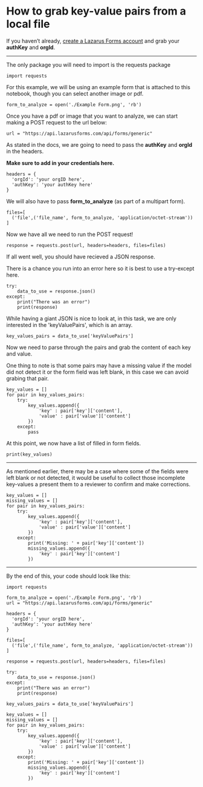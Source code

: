 # How to grab key-value pairs from a local file

If you haven’t already, [create a Lazarus Forms account](https://lzr-forms-api-1-0.webflow.io/quickstart-guide) and grab your **authKey** and **orgId**.
___

The only package you will need to import is the requests package

```
import requests
```

For this example, we will be using an example form that is attached to this notebook, though you can select another image or pdf.

```
form_to_analyze = open('./Example Form.png', 'rb')
```

Once you have a pdf or image that you want to analyze, we can start making a POST request to the url below:

```
url = "https://api.lazarusforms.com/api/forms/generic"
```

As stated in the docs, we are going to need to pass the **authKey** and **orgId** in the headers.

**Make sure to add in your credentials here.**

```
headers = {
  'orgId': 'your orgID here',
  'authKey': 'your authKey here'
}
```

We will also have to pass **form_to_analyze** (as part of a multipart form).

```
files=[
  ('file',('file_name', form_to_analyze, 'application/octet-stream'))
]
```

Now we have all we need to run the POST request!

```
response = requests.post(url, headers=headers, files=files)
```

If all went well, you should have recieved a JSON response.

There is a chance you run into an error here so it is best to use a try-except here.

```
try:
    data_to_use = response.json()
except:
    print("There was an error")
    print(response)
```

While having a giant JSON is nice to look at, in this task, we are only interested in the 'keyValuePairs', which is an array.

```
key_values_pairs = data_to_use['keyValuePairs']
```

Now we need to parse through the pairs and grab the content of each key and value.

One thing to note is that some pairs may have a missing value if the model did not detect it or the form field was left blank, in this case we can avoid grabing that pair. 

```
key_values = []
for pair in key_values_pairs:
    try:
        key_values.append({
            'key' : pair['key']['content'],
            'value' : pair['value']['content']
        })
    except:
        pass
```

At this point, we now have a list of filled in form fields.

```
print(key_values)
```
___
As mentioned earlier, there may be a case where some of the fields were left blank or not detected, it would be useful to collect those incomplete key-values a present them to a reviewer to confirm and make corrections.

```
key_values = []
missing_values = []
for pair in key_values_pairs:
    try:
        key_values.append({
            'key' : pair['key']['content'],
            'value' : pair['value']['content']
        })
    except:
        print('Missing: ' + pair['key']['content'])
        missing_values.append({
            'key' : pair['key']['content']
        })
```
___
By the end of this, your code should look like this:
```
import requests

form_to_analyze = open('./Example Form.png', 'rb')
url = "https://api.lazarusforms.com/api/forms/generic"

headers = {
  'orgId': 'your orgID here',
  'authKey': 'your authKey here'
}

files=[
  ('file',('file_name', form_to_analyze, 'application/octet-stream'))
]

response = requests.post(url, headers=headers, files=files)

try:
    data_to_use = response.json()
except:
    print("There was an error")
    print(response)

key_values_pairs = data_to_use['keyValuePairs']

key_values = []
missing_values = []
for pair in key_values_pairs:
    try:
        key_values.append({
            'key' : pair['key']['content'],
            'value' : pair['value']['content']
        })
    except:
        print('Missing: ' + pair['key']['content'])
        missing_values.append({
            'key' : pair['key']['content']
        })
```